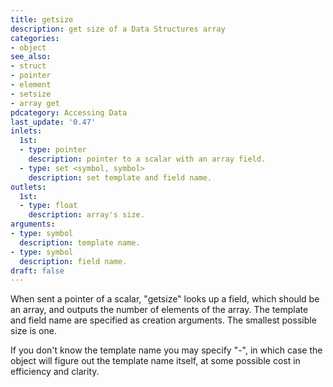 ```yaml
---
title: getsize
description: get size of a Data Structures array
categories:
- object
see_also:
- struct
- pointer
- element
- setsize
- array get
pdcategory: Accessing Data
last_update: '0.47'
inlets:
  1st:
  - type: pointer
    description: pointer to a scalar with an array field.
  - type: set <symbol, symbol>
    description: set template and field name.
outlets:
  1st:
  - type: float
    description: array's size.
arguments:
- type: symbol
  description: template name.
- type: symbol
  description: field name.
draft: false
---
```

When sent a pointer of a scalar, "getsize" looks up a field, which should be an array, and outputs the number of elements of the array. The template and field name are specified as creation arguments. The smallest possible size is one.

If you don't know the template name you may specify "-", in which case the object will figure out the template name itself, at some possible cost in efficiency and clarity.